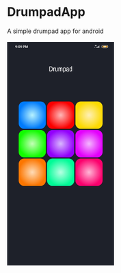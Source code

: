 # DrumpadApp
A simple drumpad app for android
<br>
<br>
<img src="https://github.com/harshh3010/DrumpadApp/blob/master/AppScreenshots/Drumpad.jpg" width="250px">
